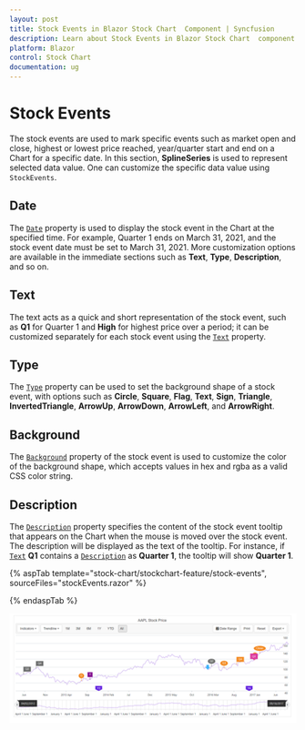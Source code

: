 ```yaml
---
layout: post
title: Stock Events in Blazor Stock Chart  Component | Syncfusion 
description: Learn about Stock Events in Blazor Stock Chart  component of Syncfusion, and more details.
platform: Blazor
control: Stock Chart 
documentation: ug
---
```


# Stock Events

The stock events are used to mark specific events such as market open and close, highest or lowest price reached, year/quarter start and end on a Chart for a specific date. In this section, **SplineSeries** is used to represent selected data value. One can customize the specific data value using `StockEvents`.

## Date

The [`Date`](https://help.syncfusion.com/cr/blazor/Syncfusion.Blazor.Charts.StockChartStockEvent.html#Syncfusion_Blazor_Charts_StockChartStockEvent_Date) property is used to display the stock event in the Chart at the specified time. For example, Quarter 1 ends on March 31, 2021, and the stock event date must be set to March 31, 2021. More customization options are available in the immediate sections such as **Text**, **Type**, **Description**, and so on.

## Text

The text acts as a quick and short representation of the stock event, such as **Q1** for Quarter 1 and **High** for highest price over a period; it can be customized separately for each stock event using the [`Text`](https://help.syncfusion.com/cr/blazor/Syncfusion.Blazor.Charts.StockChartStockEvent.html#Syncfusion_Blazor_Charts_StockChartStockEvent_Text) property.

## Type

The [`Type`](https://help.syncfusion.com/cr/blazor/Syncfusion.Blazor.Charts.FlagType.html) property can be used to set the background shape of a stock event, with options such as **Circle**, **Square**, **Flag**, **Text**, **Sign**, **Triangle**, **InvertedTriangle**, **ArrowUp**, **ArrowDown**, **ArrowLeft**, and **ArrowRight**.

## Background

The [`Background`](https://help.syncfusion.com/cr/blazor/Syncfusion.Blazor.Charts.StockChartStockEvent.html#Syncfusion_Blazor_Charts_StockChartStockEvent_Background) property of the stock event is used to customize the color of the background shape, which accepts values in hex and rgba as a valid CSS color string.

## Description

The [`Description`](https://help.syncfusion.com/cr/blazor/Syncfusion.Blazor.Charts.StockChartStockEvent.html#Syncfusion_Blazor_Charts_StockChartStockEvent_Description) property specifies the content of the stock event tooltip that appears on the Chart when the mouse is moved over the stock event. The description will be displayed as the text of the tooltip. For instance, if [`Text`](https://help.syncfusion.com/cr/blazor/Syncfusion.Blazor.Charts.StockChartStockEvent.html#Syncfusion_Blazor_Charts_StockChartStockEvent_Text) **Q1** contains a [`Description`](https://help.syncfusion.com/cr/blazor/Syncfusion.Blazor.Charts.StockChartStockEvent.html#Syncfusion_Blazor_Charts_StockChartStockEvent_Description) as **Quarter 1**, the tooltip will show **Quarter 1**.

{% aspTab template="stock-chart/stockchart-feature/stock-events", sourceFiles="stockEvents.razor" %}

{% endaspTab %}

![Stock Events in Stock Chart](images/stock-events.png)
